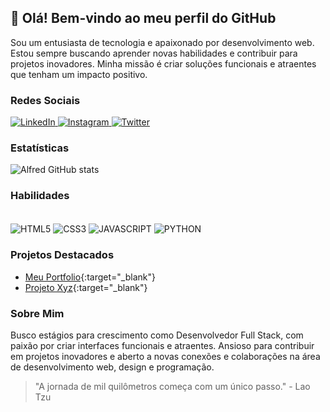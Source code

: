 ## 👋 Olá! Bem-vindo ao meu perfil do GitHub

Sou um entusiasta de tecnologia e apaixonado por desenvolvimento web. Estou sempre buscando aprender novas habilidades e contribuir para projetos inovadores. Minha missão é criar soluções funcionais e atraentes que tenham um impacto positivo.

### Redes Sociais

<a href="https://www.linkedin.com/in/alfred-micael-58a18326a/" onclick="window.open(this.href, '_blank'); return false;">
  <img src="https://img.shields.io/badge/LinkedIn-0077B5?style=for-the-badge&logo=linkedin&logoColor=white" alt="LinkedIn">
</a>
<a href="https://www.instagram.com/alfredmicael/" onclick="window.open(this.href, '_blank'); return false;">
  <img src="https://img.shields.io/badge/Instagram-E4405F?style=for-the-badge&logo=instagram&logoColor=white" alt="Instagram">
</a>
<a href="https://twitter.com/devalfredinho" onclick="window.open(this.href, '_blank'); return false;">
  <img src="https://img.shields.io/badge/Twitter-1DA1F2?style=for-the-badge&logo=twitter&logoColor=white" alt="Twitter">
</a>

### Estatísticas

![Alfred GitHub stats](https://github-readme-stats.vercel.app/api?username=devalfredinho&show_icons=true&theme=dark)

### Habilidades

<div style="display: inline_block"><br/>
    <img align="center" alt="HTML5" src="https://img.shields.io/badge/HTML5-E34F26?style=for-the-badge&logo=html5&logoColor=white">
    <img align="center" alt="CSS3" src="https://img.shields.io/badge/CSS3-1572B6?style=for-the-badge&logo=css3&logoColor=white">
    <img align="center" alt="JAVASCRIPT" src="https://img.shields.io/badge/JavaScript-323330?style=for-the-badge&logo=javascript&logoColor=F7DF1E">
    <img align="center" alt="PYTHON" src="https://img.shields.io/badge/Python-14354C?style=for-the-badge&logo=python&logoColor=white">
</div>

### Projetos Destacados

- [Meu Portfolio](https://www.meuportfolio.com){:target="_blank"}
- [Projeto Xyz](https://github.com/seuprojetoxyz){:target="_blank"}

### Sobre Mim

Busco estágios para crescimento como Desenvolvedor Full Stack, com paixão por criar interfaces funcionais e atraentes. Ansioso para contribuir em projetos inovadores e aberto a novas conexões e colaborações na área de desenvolvimento web, design e programação.

> "A jornada de mil quilômetros começa com um único passo." - Lao Tzu
